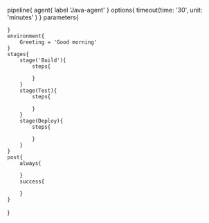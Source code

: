 pipeline{
    agent{
        label 'Java-agent'
    }
    options{
        timeout(time: '30', unit: 'minutes' )
    }
    parameters{

    }
    environment{
        Greeting = 'Good morning'
    }
    stages{
        stage('Build'){
            steps{
                
            }
        } 
        stage(Test){
            steps{

            }
        } 
        stage(Deploy){
            steps{

            }
        } 
    }
    post{
        always{

        }
        success{

        }
    }
}